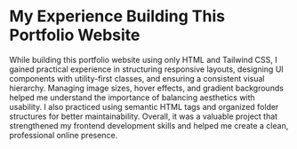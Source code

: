 # My Experience Building This Portfolio Website

While building this portfolio website using only HTML and Tailwind CSS, I gained practical experience in structuring responsive layouts, designing UI components with utility-first classes, and ensuring a consistent visual hierarchy. Managing image sizes, hover effects, and gradient backgrounds helped me understand the importance of balancing aesthetics with usability. I also practiced using semantic HTML tags and organized folder structures for better maintainability. Overall, it was a valuable project that strengthened my frontend development skills and helped me create a clean, professional online presence.
